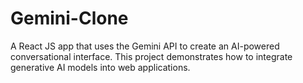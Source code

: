 # Gemini-Clone
A React JS app that uses the Gemini API to create an AI-powered conversational interface. This project demonstrates how to integrate generative AI models into web applications.
